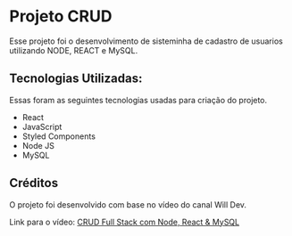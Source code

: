 # Projeto CRUD

Esse projeto foi o desenvolvimento de sisteminha de cadastro de usuarios utilizando NODE, REACT e MySQL.

## Tecnologias Utilizadas:

Essas foram as seguintes tecnologias usadas para criação do projeto.

* React 
* JavaScript
* Styled Components
* Node JS
* MySQL

## Créditos

O projeto foi desenvolvido com base no vídeo do canal Will Dev.

Link para o vídeo: <a href="https://www.youtube.com/watch?v=voXTVTW73E8&"> CRUD Full Stack com Node, React & MySQL </a>

